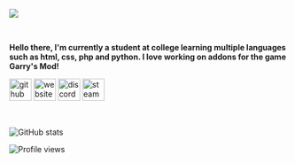 ![](https://qrextomniaservers.co/images/qrex.gif)

<br />

**Hello there, I'm currently a student at college learning multiple languages such as html, css, php and python. I love working on addons for the game Garry's Mod!** 
<br />

[<img src='https://cdn.jsdelivr.net/npm/simple-icons@3.0.1/icons/github.svg' alt='github' height='40'>](https://github.com/Void09)  [<img src='https://cdn.jsdelivr.net/npm/simple-icons@3.0.1/icons/icloud.svg' alt='website' height='40'>](httpqrextomniaservers.co)  [<img src='https://cdn.jsdelivr.net/npm/simple-icons@3.0.1/icons/discord.svg' alt='discord' height='40'>](https://discord.gg/XNp79jPJPD)  [<img src='https://cdn.jsdelivr.net/npm/simple-icons@3.0.1/icons/steam.svg' alt='steam' height='40'>](https://steamcommunity.com/id/Vectivuss)  

<br />

![GitHub stats](https://github-readme-stats.vercel.app/api?username=Void09&show_icons=true)  

![Profile views](https://gpvc.arturio.dev/Void09)  
